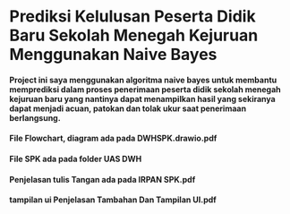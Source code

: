 # Prediksi Kelulusan Peserta Didik Baru Sekolah Menegah Kejuruan Menggunakan Naive Bayes
#### Project ini saya menggunakan algoritma naive bayes untuk membantu memprediksi dalam proses penerimaan peserta didik sekolah menegah kejuruan baru yang nantinya dapat menampilkan hasil yang sekiranya dapat menjadi acuan, patokan dan tolak ukur saat penerimaan berlangsung.
#### File Flowchart, diagram ada pada DWHSPK.drawio.pdf
#### File SPK ada pada folder UAS DWH
#### Penjelasan tulis Tangan ada pada IRPAN SPK.pdf
#### tampilan ui Penjelasan Tambahan Dan Tampilan UI.pdf
